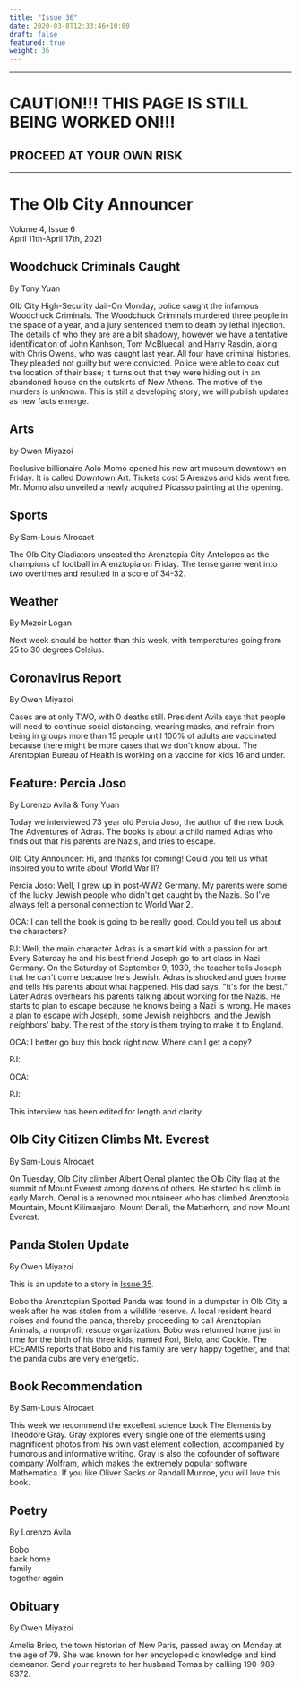 ```yaml
---
title: "Issue 36"
date: 2020-03-8T12:33:46+10:00
draft: false
featured: true
weight: 36
---
```


-----
# CAUTION!!! THIS PAGE IS STILL BEING WORKED ON!!!
## PROCEED AT YOUR OWN RISK
-----

# The Olb City Announcer    
Volume 4, Issue 6    
April 11th-April 17th, 2021    

## Woodchuck Criminals Caught
By Tony Yuan

Olb City High-Security Jail-On Monday, police caught the infamous Woodchuck Criminals. The Woodchuck Criminals murdered three people in the space of a year, and a jury sentenced them to death by lethal injection. The details of who they are are a bit shadowy, however we have a tentative identification of John Kanhson, Tom McBluecal, and Harry Rasdin, along with Chris Owens, who was caught last year. All four have criminal histories. They pleaded not guilty but were convicted. Police were able to coax out the location of their base; it turns out that they were hiding out in an abandoned house on the outskirts of New Athens. The motive of the murders is unknown. This is still a developing story; we will publish updates as new facts emerge.

## Arts
by Owen Miyazoi

Reclusive billionaire Aolo Momo opened his new art museum downtown on Friday. It is called Downtown Art. Tickets cost 5 Arenzos and kids went free. Mr. Momo also unveiled a newly acquired Picasso painting at the opening.

## Sports
By Sam-Louis Alrocaet

The Olb City Gladiators unseated the Arenztopia City Antelopes as the champions of football in Arenztopia on Friday. The tense game went into two overtimes and resulted in a score of 34-32.

## Weather
By Mezoir Logan

Next week should be hotter than this week, with temperatures going from 25 to 30 degrees Celsius.

## Coronavirus Report
By Owen Miyazoi

Cases are at only TWO, with 0 deaths still. President Avila says that people will need to continue social distancing, wearing masks, and refrain from being in groups more than 15 people until 100% of adults are vaccinated because there might be more cases that we don't know about. The Arentopian Bureau of Health is working on a vaccine for kids 16 and under.

## Feature: Percia Joso
By Lorenzo Avila & Tony Yuan

Today we interviewed 73 year old Percia Joso, the author of the new book The Adventures of Adras. The books is about a child named Adras who finds out that his parents are Nazis, and tries to escape.

Olb City Announcer: Hi, and thanks for coming! Could you tell us what inspired you to write about World War II?

Percia Joso: Well, I grew up in post-WW2 Germany. My parents were some of the lucky Jewish people who didn't get caught by the Nazis. So I've always felt a personal connection to World War 2.

OCA: I can tell the book is going to be really good. Could you tell us about the characters?

PJ: Well, the main character Adras is a smart kid with a passion for art. Every Saturday he and his best friend Joseph go to art class in Nazi Germany. On the Saturday of September 9, 1939, the teacher tells Joseph that he can't come because he's Jewish. Adras is shocked and goes home and tells his parents about what happened. His dad says, "It's for the best." Later Adras overhears his parents talking about working for the Nazis. He starts to plan to escape because he knows being a Nazi is wrong. He makes a plan to escape with Joseph, some Jewish neighbors, and the Jewish neighbors' baby. The rest of the story is them trying to make it to England.
 
OCA: I better go buy this book right now. Where can I get a copy?

PJ:

OCA:

PJ:

This interview has been edited for length and clarity.

## Olb City Citizen Climbs Mt. Everest
By Sam-Louis Alrocaet

On Tuesday, Olb City climber Albert Oenal planted the Olb City flag at the summit of Mount Everest among dozens of others. He started his climb in early March. Oenal is a renowned mountaineer who has climbed Arenztopia Mountain, Mount Kilimanjaro, Mount Denali, the Matterhorn, and now Mount Everest.

## Panda Stolen Update
By Owen Miyazoi

This is an update to a story in [Issue 35](https://www.arenztopia.com/news/issue-35/).

Bobo the Arenztopian Spotted Panda was found in a dumpster in Olb City a week after he was stolen from a wildlife reserve. A local resident heard noises and found the panda, thereby proceeding to call Arenztopian Animals, a nonprofit rescue organization. Bobo was returned home just in time for the birth of his three kids, named Rori, Bielo, and Cookie. The RCEAMIS reports that Bobo and his family are very happy together, and that the panda cubs are very energetic.

## Book Recommendation
By Sam-Louis Alrocaet

This week we recommend the excellent science book The Elements by Theodore Gray. Gray explores every single one of the elements using magnificent photos from his own vast element collection, accompanied by humorous and informative writing. Gray is also the cofounder of software company Wolfram, which makes the extremely popular software Mathematica. If you like Oliver Sacks or Randall Munroe, you will love this book.

## Poetry
By Lorenzo Avila

Bobo    
back home    
family    
together again    

## Obituary
By Owen Miyazoi

Amelia Brieo, the town historian of New Paris, passed away on Monday at the age of 79. She was known for her encyclopedic knowledge and kind demeanor. Send your regrets to her husband Tomas by calliing 190-989-8372.
